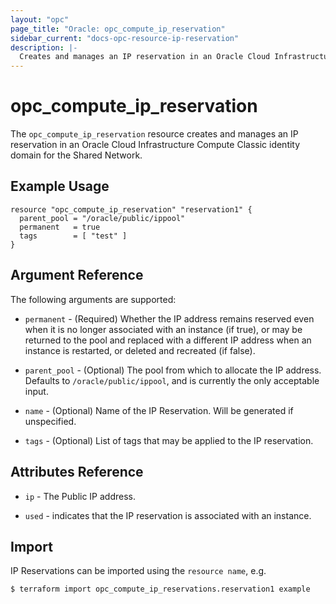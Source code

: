 ```yaml
---
layout: "opc"
page_title: "Oracle: opc_compute_ip_reservation"
sidebar_current: "docs-opc-resource-ip-reservation"
description: |-
  Creates and manages an IP reservation in an Oracle Cloud Infrastructure Compute Classic identity domain for the Shared Network.
---
```


# opc\_compute\_ip\_reservation

The ``opc_compute_ip_reservation`` resource creates and manages an IP reservation in an Oracle Cloud Infrastructure Compute Classic identity domain for the Shared Network.

## Example Usage

```hcl
resource "opc_compute_ip_reservation" "reservation1" {
  parent_pool = "/oracle/public/ippool"
  permanent   = true
  tags        = [ "test" ]
}
```

## Argument Reference

The following arguments are supported:

* `permanent` - (Required) Whether the IP address remains reserved even when it is no longer associated with an instance
(if true), or may be returned to the pool and replaced with a different IP address when an instance is restarted, or
deleted and recreated (if false).

* `parent_pool` - (Optional) The pool from which to allocate the IP address. Defaults to `/oracle/public/ippool`, and is currently the only acceptable input.

* `name` - (Optional) Name of the IP Reservation. Will be generated if unspecified.

* `tags` - (Optional) List of tags that may be applied to the IP reservation.

## Attributes Reference

* `ip` - The Public IP address.

* `used` - indicates that the IP reservation is associated with an instance.

## Import

IP Reservations can be imported using the `resource name`, e.g.

```shell
$ terraform import opc_compute_ip_reservations.reservation1 example
```
